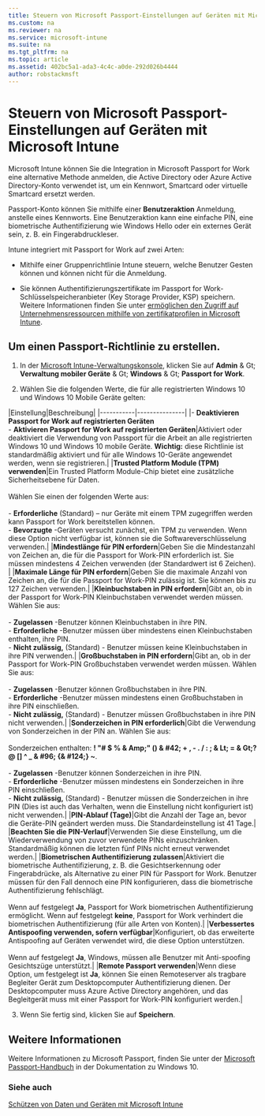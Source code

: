 ```yaml
---
title: Steuern von Microsoft Passport-Einstellungen auf Geräten mit Microsoft Intune
ms.custom: na
ms.reviewer: na
ms.service: microsoft-intune
ms.suite: na
ms.tgt_pltfrm: na
ms.topic: article
ms.assetid: 402bc5a1-ada3-4c4c-a0de-292d026b4444
author: robstackmsft
---
```

# Steuern von Microsoft Passport-Einstellungen auf Geräten mit Microsoft Intune
Microsoft Intune können Sie die Integration in Microsoft Passport for Work eine alternative Methode anmelden, die Active Directory oder Azure Active Directory-Konto verwendet ist, um ein Kennwort, Smartcard oder virtuelle Smartcard ersetzt werden.

Passport-Konto können Sie mithilfe einer **Benutzeraktion** Anmeldung, anstelle eines Kennworts. Eine Benutzeraktion kann eine einfache PIN, eine biometrische Authentifizierung wie Windows Hello oder ein externes Gerät sein, z. B. ein Fingerabdruckleser.

Intune integriert mit Passport for Work auf zwei Arten:

-   Mithilfe einer Gruppenrichtlinie Intune steuern, welche Benutzer Gesten können und können nicht für die Anmeldung.

-   Sie können Authentifizierungszertifikate im Passport for Work-Schlüsselspeicheranbieter (Key Storage Provider, KSP) speichern. Weitere Informationen finden Sie unter [ermöglichen den Zugriff auf Unternehmensressourcen mithilfe von zertifikatprofilen in Microsoft Intune](enable-access-to-company-resources-using-certificate-profiles-with-microsoft-intune.md).

## Um einen Passport-Richtlinie zu erstellen.

1.  In der [Microsoft Intune-Verwaltungskonsole](https://manage.microsoft.com), klicken Sie auf **Admin** & Gt; **Verwaltung mobiler Geräte** & Gt; **Windows** & Gt; **Passport for Work**.

2.  Wählen Sie die folgenden Werte, die für alle registrierten Windows 10 und Windows 10 Mobile Geräte gelten:

|Einstellung|Beschreibung|
    |-----------|---------------|
    |-   **Deaktivieren Passport for Work auf registrierten Geräten**<br />-   **Aktivieren Passport for Work auf registrierten Geräten**|Aktiviert oder deaktiviert die Verwendung von Passport für die Arbeit an alle registrierten Windows 10 und Windows 10 mobile Geräte. **Wichtig:** diese Richtlinie ist standardmäßig aktiviert und für alle Windows 10-Geräte angewendet werden, wenn sie registrieren.|
    |**Trusted Platform Module (TPM) verwenden**|Ein Trusted Platform Module-Chip bietet eine zusätzliche Sicherheitsebene für Daten.<br /><br />Wählen Sie einen der folgenden Werte aus:<br /><br />-   **Erforderliche** (Standard) – nur Geräte mit einem TPM zugegriffen werden kann Passport for Work bereitstellen können.<br />-   **Bevorzugte** -Geräten versucht zunächst, ein TPM zu verwenden. Wenn diese Option nicht verfügbar ist, können sie die Softwareverschlüsselung verwenden.|
    |**Mindestlänge für PIN erfordern**|Geben Sie die Mindestanzahl von Zeichen an, die für die Passport for Work-PIN erforderlich ist. Sie müssen mindestens 4 Zeichen verwenden (der Standardwert ist 6 Zeichen). ​|
    |**Maximale Länge für PIN erfordern**|Geben Sie die maximale Anzahl von Zeichen an, die für die Passport for Work-PIN zulässig ist. Sie können bis zu 127 Zeichen verwenden.|
    |**Kleinbuchstaben in PIN erfordern**|Gibt an, ob in der Passport for Work-PIN Kleinbuchstaben verwendet werden müssen. Wählen Sie aus:<br /><br />-   **Zugelassen** -Benutzer können Kleinbuchstaben in ihre PIN.<br />-   **Erforderliche** -Benutzer müssen über mindestens einen Kleinbuchstaben enthalten, ihre PIN.<br />-   **Nicht zulässig,** (Standard) - Benutzer müssen keine Kleinbuchstaben in ihre PIN verwenden.|
    |**Großbuchstaben in PIN erfordern**|Gibt an, ob in der Passport for Work-PIN Großbuchstaben verwendet werden müssen. Wählen Sie aus:<br /><br />-   **Zugelassen** -Benutzer können Großbuchstaben in ihre PIN.<br />-   **Erforderliche** -Benutzer müssen mindestens einen Großbuchstaben in ihre PIN einschließen.<br />-   **Nicht zulässig,** (Standard) - Benutzer müssen Großbuchstaben in ihre PIN nicht verwenden.|
    |**Sonderzeichen in PIN erforderlich**|Gibt die Verwendung von Sonderzeichen in der PIN an. Wählen Sie aus:<br /><br />Sonderzeichen enthalten: **! "# $ % & Amp;" () & #42; + , - . / : ; & Lt; = & Gt;? @ [\] ^ _ & #96; {& #124;} ~**.<br /><br />-   **Zugelassen** -Benutzer können Sonderzeichen in ihre PIN.<br />-   **Erforderliche** -Benutzer müssen mindestens ein Sonderzeichen in ihre PIN einschließen.<br />-   **Nicht zulässig,** (Standard) - Benutzer müssen die Sonderzeichen in ihre PIN (Dies ist auch das Verhalten, wenn die Einstellung nicht konfiguriert ist) nicht verwenden.|
    |**PIN-Ablauf (Tage)**|Gibt die Anzahl der Tage an, bevor die Geräte-PIN geändert werden muss. Die Standardeinstellung ist 41 Tage.|
    |**Beachten Sie die PIN-Verlauf**|Verwenden Sie diese Einstellung, um die Wiederverwendung von zuvor verwendete PINs einzuschränken. Standardmäßig können die letzten fünf PINs nicht erneut verwendet werden.|
    |**Biometrischen Authentifizierung zulassen**|Aktiviert die biometrische Authentifizierung, z. B. die Gesichtserkennung oder Fingerabdrücke, als Alternative zu einer PIN für Passport for Work. Benutzer müssen für den Fall dennoch eine PIN konfigurieren, dass die biometrische Authentifizierung fehlschlägt.<br /><br />Wenn auf festgelegt **Ja**, Passport for Work biometrischen Authentifizierung ermöglicht.  Wenn auf festgelegt **keine**, Passport for Work verhindert die biometrischen Authentifizierung (für alle Arten von Konten).|
    |**Verbessertes Antispoofing verwenden, sofern verfügbar**|Konfiguriert, ob das erweiterte Antispoofing auf Geräten verwendet wird, die diese Option unterstützen.<br /><br />Wenn auf festgelegt **Ja**, Windows, müssen alle Benutzer mit Anti-spoofing Gesichtszüge unterstützt.|
    |**Remote Passport verwenden**|Wenn diese Option, um festgelegt ist **Ja**, können Sie einen Remoteserver als tragbare Begleiter Gerät zum Desktopcomputer Authentifizierung dienen. Der Desktopcomputer muss Azure Active Directory angehören, und das Begleitgerät muss mit einer Passport for Work-PIN konfiguriert werden.|

3.  Wenn Sie fertig sind, klicken Sie auf **Speichern**.

## Weitere Informationen
Weitere Informationen zu Microsoft Passport, finden Sie unter der [Microsoft Passport-Handbuch](https://technet.microsoft.com/library/mt589441(v=vs.85).aspx) in der Dokumentation zu Windows 10.

### Siehe auch
[Schützen von Daten und Geräten mit Microsoft Intune](protect-data-and-devices-with-microsoft-intune.md)



<!--HONumber=Mar16_HO4-->


